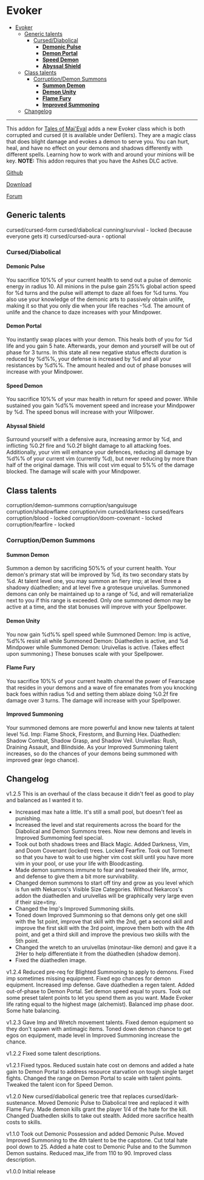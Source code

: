 # Evoker

- [Evoker](#evoker)
  - [Generic talents](#generic-talents)
    - [Cursed/Diabolical](#curseddiabolical)
      - [__Demonic Pulse__](#demonic-pulse)
      - [__Demon Portal__](#demon-portal)
      - [__Speed Demon__](#speed-demon)
      - [__Abyssal Shield__](#abyssal-shield)
  - [Class talents](#class-talents)
    - [Corruption/Demon Summons](#corruptiondemon-summons)
      - [__Summon Demon__](#summon-demon)
      - [__Demon Unity__](#demon-unity)
      - [__Flame Fury__](#flame-fury)
      - [__Improved Summoning__](#improved-summoning)
  - [Changelog](#changelog)

---

This addon for [Tales of Maj'Eyal](https://te4.org/) adds a new Evoker class which is both corrupted and cursed (it is available under Defilers). They are a magic class that does blight damage and evokes a demon to serve you.
You can hurt, heal, and have no effect on your demons and shadows differently with different spells. Learning how to work with and around your minions will be key.
__NOTE:__ This addon requires that you have the Ashes DLC active.

[Github](https://github.com/Werekracken/tome-evoker)

[Download](https://te4.org/games/addons/tome/evoker)

[Forum](https://forums.te4.org/viewtopic.php?f=50&t=52022)

## Generic talents

cursed/cursed-form
cursed/diabolical
cunning/survival - locked (because everyone gets it)
cursed/cursed-aura - optional

### Cursed/Diabolical

#### __Demonic Pulse__

You sacrifice 10%% of your current health to send out a pulse of demonic energy in radius 10.
All minions in the pulse gain 25%% global action speed for %d turns and the pulse will attempt to daze all foes for %d turns.
You also use your knowledge of the demonic arts to passively obtain unlife, making it so that you only die when your life reaches -%d.
The amount of unlife and the chance to daze increases with your Mindpower.

#### __Demon Portal__

You instantly swap places with your demon. This heals both of you for %d life and you gain 5 hate.
Afterwards, your demon and yourself will be out of phase for 3 turns. In this state all new negative status effects duration is reduced by %d%%, your defense is increased by %d and all your resistances by %d%%.
The amount healed and out of phase bonuses will increase with your Mindpower.

#### __Speed Demon__

You sacrifice 10%% of your max health in return for speed and power.
While sustained you gain %d%% movement speed and increase your Mindpower by %d.
The speed bonus will increase with your Willpower.

#### __Abyssal Shield__

Surround yourself with a defensive aura, increasing armor by %d, and inflicting %0.2f fire and %0.2f blight damage to all attacking foes.
Additionally, your vim will enhance your defences, reducing all damage by %d%% of your current vim (currently %d), but never reducing by more than half of the original damage. This will cost vim equal to 5%% of the damage blocked.
The damage will scale with your Mindpower.

## Class talents

corruption/demon-summons
corruption/sanguisuge
corruption/shadowflame
corruption/vim
cursed/darkness
cursed/fears
corruption/blood - locked
corruption/doom-covenant - locked
corruption/fearfire - locked

### Corruption/Demon Summons

#### __Summon Demon__

Summon a demon by sacrificing 50%% of your current health. Your demon's primary stat will be improved by %d, its two secondary stats by %d.
At talent level one, you may summon an fiery imp; at level three a shadowy dúathedlen; and at level five a grotesque uruivellas.
Summoned demons can only be maintained up to a range of %d, and will rematerialize next to you if this range is exceeded.
Only one summoned demon may be active at a time, and the stat bonuses will improve with your Spellpower.

#### __Demon Unity__

You now gain %d%% spell speed while Summoned Demon: Imp is active, %d%% resist all while Summoned Demon: Dúathedlen is active, and %d Mindpower while Summoned Demon: Uruivellas is active.
(Takes effect upon summoning.)
These bonuses scale with your Spellpower.

#### __Flame Fury__

You sacrifice 10%% of your current health channel the power of Fearscape that resides in your demons and a wave of fire emanates from you knocking back foes within radius %d and setting them ablaze doing %0.2f fire damage over 3 turns.
The damage will increase with your Spellpower.

#### __Improved Summoning__

Your summoned demons are more powerful and know new talents at talent level %d.
Imp: Flame Shock, Firestorm, and Burning Hex.
Dúathedlen: Shadow Combat, Shadow Grasp, and Shadow Veil.
Uruivellas: Rush, Draining Assault, and Blindside.
As your Improved Summoning talent increases, so do the chances of your demons being summoned with improved gear (ego chance).

## Changelog

v1.2.5
This is an overhaul of the class because it didn't feel as good to play and balanced as I wanted it to.

- Increased max hate a little. It's still a small pool, but doesn't feel as punishing.
- Increased the level and stat requirements across the board for the Diabolical and Demon Summons trees. Now new demons and levels in Improved Summoming feel special.
- Took out both shadows trees and Black Magic. Added Darkness, Vim, and Doom Covenant (locked) trees. Locked Fearfire. Took out Torment so that you have to wait to use higher vim cost skill until you have more vim in your pool, or use your life with Bloodcasting.
- Made demon summons immune to fear and tweaked their life, armor, and defense to give them a bit more survivability.
- Changed demon summons to start off tiny and grow as you level which is fun with Nekarcos's Visible Size Categories. Without Nekarcos's addon the dúathedlen and uruivellas will be graphically very large even if their size=tiny.
- Changed the Imp's Improved Summoning skills.
- Toned down Improved Summoning so that demons only get one skill with the 1st point, improve that skill with the 2nd, get a second skill and improve the first skill with the 3rd point, improve them both with the 4th point, and get a third skill and improve the previous two skills with the 5th point.
- Changed the wretch to an uruivellas (minotaur-like demon) and gave it a 2Her to help differentiate it from the dúathedlen (shadow demon).
- Fixed the dúathedlen image.

v1.2.4
Reduced pre-req for Blighted Summoning to apply to demons. Fixed imp sometimes missing equipment. Fixed ego chances for demon equipment. Increased imp defense. Gave dúathedlen a regen talent. Added out-of-phase to Demon Portal. Set demon speed equal to yours. Took out some preset talent points to let you spend them as you want. Made Evoker life rating equal to the highest mage (alchemist). Balanced imp phase door. Some hate balancing.

v1.2.3
Gave Imp and Wretch movement talents.
Fixed demon equipment so they don't spawn with antimagic items.
Toned down demon chance to get egos on equipment, made level in Improved Summoning increase the chance.

v1.2.2
Fixed some talent descriptions.

v1.2.1
Fixed typos.
Reduced sustain hate cost on demons and added a hate gain to Demon Portal to address resource starvation on tough single target fights.
Changed the range on Demon Portal to scale with talent points.
Tweaked the talent icon for Speed Demon.

v1.2.0
New cursed/diabolical generic tree that replaces cursed/dark-sustenance.
Moved Demonic Pulse to Diabolical tree and replaced it with Flame Fury.
Made demon kills grant the player 1/4 of the hate for the kill.
Changed Duathedlen skills to take out stealth.
Added more sacrifice health costs to skills.

v1.1.0
Took out Demonic Possession and added Demonic Pulse. Moved Improved Summoning to the 4th talent to be the capstone.
Cut total hate pool down to 25. Added a hate cost to Demonic Pulse and to the Summon Demon sustains.
Reduced max_life from 110 to 90.
Improved class description.

v1.0.0
Initial release
